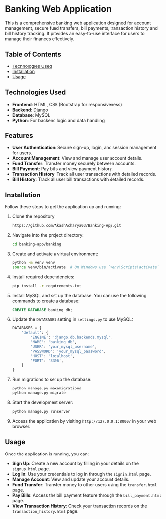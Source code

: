 # Banking Web Application

This is a comprehensive banking web application designed for account management, secure fund transfers, bill payments, transaction history and bill history tracking. It provides an easy-to-use interface for users to manage their finances effectively.

## Table of Contents

- [Technologies Used](#technologies-used)
- [Installation](#installation)
- [Usage](#usage)

## Technologies Used

- **Frontend**: HTML, CSS (Bootstrap for responsiveness)
- **Backend**: Django
- **Database**: MySQL
- **Python**: For backend logic and data handling

## Features

- **User Authentication**: Secure sign-up, login, and session management for users.
- **Account Management**: View and manage user account details.
- **Fund Transfer**: Transfer money securely between accounts.
- **Bill Payment**: Pay bills and view payment history.
- **Transaction History**: Track all user transactions with detailed records.
- **Bill History**: Track all user bill transactions with detailed records.

## Installation

Follow these steps to get the application up and running:

1. Clone the repository:
    ```bash
    https://github.com/AkashAcharya03/Banking-App.git
    ```

2. Navigate into the project directory:
    ```bash
    cd banking-app/banking
    ```

3. Create and activate a virtual environment:
    ```bash
    python -m venv venv
    source venv/bin/activate  # On Windows use `venv\Scripts\activate`
    ```

4. Install required dependencies:
    ```bash
    pip install -r requirements.txt
    ```

5. Install MySQL and set up the database. You can use the following commands to create a database:
    ```sql
    CREATE DATABASE banking_db;
    ```

6. Update the `DATABASES` setting in `settings.py` to use MySQL:
    ```python
    DATABASES = {
        'default': {
            'ENGINE': 'django.db.backends.mysql',
            'NAME': 'banking_db',
            'USER': 'your_mysql_username',
            'PASSWORD': 'your_mysql_password',
            'HOST': 'localhost',
            'PORT': '3306',
        }
    }
    ```

7. Run migrations to set up the database:
    ```bash
    python manage.py makemigrations
    python manage.py migrate
    ```

8. Start the development server:
    ```bash
    python manage.py runserver
    ```

9. Access the application by visiting `http://127.0.0.1:8000/` in your web browser.



## Usage

Once the application is running, you can:

- **Sign Up**: Create a new account by filling in your details on the `signup.html` page.
- **Log In**: Use your credentials to log in through the `signin.html` page.
- **Manage Account**: View and update your account details.
- **Fund Transfer**: Transfer money to other users using the `transfer.html` page.
- **Pay Bills**: Access the bill payment feature through the `bill_payment.html` page.
- **View Transaction History**: Check your transaction records on the `transaction_history.html` page.

